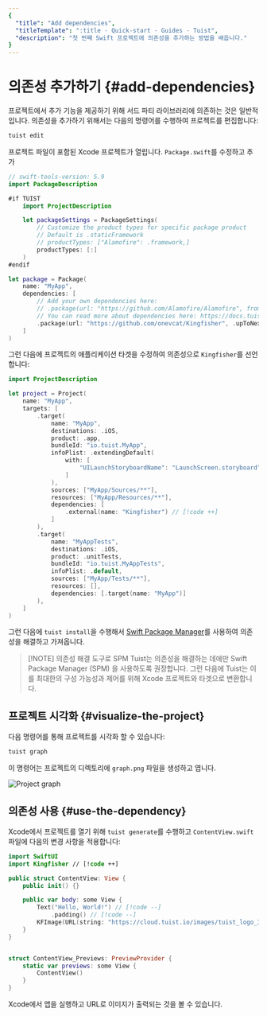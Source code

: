 ```yaml
---
{
  "title": "Add dependencies",
  "titleTemplate": ":title · Quick-start · Guides · Tuist",
  "description": "첫 번째 Swift 프로젝트에 의존성을 추가하는 방법을 배웁니다."
}
---
```

# 의존성 추가하기 {#add-dependencies}

프로젝트에서 추가 기능을 제공하기 위해 서드 파티 라이브러리에 의존하는 것은 일반적입니다. 의존성을 추가하기 위해서는 다음의 명령어를 수행하여 프로젝트를 편집합니다:

```bash
tuist edit
```

프로젝트 파일이 포함된 Xcode 프로젝트가 열립니다. `Package.swift`를 수정하고 추가

```swift
// swift-tools-version: 5.9
import PackageDescription

#if TUIST
    import ProjectDescription

    let packageSettings = PackageSettings(
        // Customize the product types for specific package product
        // Default is .staticFramework
        // productTypes: ["Alamofire": .framework,]
        productTypes: [:]
    )
#endif

let package = Package(
    name: "MyApp",
    dependencies: [
        // Add your own dependencies here:
        // .package(url: "https://github.com/Alamofire/Alamofire", from: "5.0.0"),
        // You can read more about dependencies here: https://docs.tuist.io/documentation/tuist/dependencies
        .package(url: "https://github.com/onevcat/Kingfisher", .upToNextMajor(from: "7.12.0")) // [!code ++]
    ]
)
```

그런 다음에 프로젝트의 애플리케이션 타겟을 수정하여 의존성으로 `Kingfisher`를 선언합니다:

```swift
import ProjectDescription

let project = Project(
    name: "MyApp",
    targets: [
        .target(
            name: "MyApp",
            destinations: .iOS,
            product: .app,
            bundleId: "io.tuist.MyApp",
            infoPlist: .extendingDefault(
                with: [
                    "UILaunchStoryboardName": "LaunchScreen.storyboard",
                ]
            ),
            sources: ["MyApp/Sources/**"],
            resources: ["MyApp/Resources/**"],
            dependencies: [
                .external(name: "Kingfisher") // [!code ++]
            ]
        ),
        .target(
            name: "MyAppTests",
            destinations: .iOS,
            product: .unitTests,
            bundleId: "io.tuist.MyAppTests",
            infoPlist: .default,
            sources: ["MyApp/Tests/**"],
            resources: [],
            dependencies: [.target(name: "MyApp")]
        ),
    ]
)
```

그런 다음에 `tuist install`을 수행해서 [Swift Package Manager](https://www.swift.org/documentation/package-manager/)를 사용하여 의존성을 해결하고 가져옵니다.

> [!NOTE] 의존성 해결 도구로 SPM
> Tuist는 의존성을 해결하는 데에만 Swift Package Manager (SPM) 을 사용하도록 권장합니다. 그런 다음에 Tuist는 이를 최대한의 구성 가능성과 제어를 위해 Xcode 프로젝트와 타겟으로 변환합니다.

## 프로젝트 시각화 {#visualize-the-project}

다음 명령어를 통해 프로젝트를 시각화 할 수 있습니다:

```bash
tuist graph
```

이 명령어는 프로젝트의 디렉토리에 `graph.png` 파일을 생성하고 엽니다.

![Project graph](/images/guides/quick-start/graph.png)

## 의존성 사용 {#use-the-dependency}

Xcode에서 프로젝트를 열기 위해 `tuist generate`를 수행하고 `ContentView.swift` 파일에 다음의 변경 사항을 적용합니다:

```swift
import SwiftUI
import Kingfisher // [!code ++]

public struct ContentView: View {
    public init() {}

    public var body: some View {
        Text("Hello, World!") // [!code --]
            .padding() // [!code --]
        KFImage(URL(string: "https://cloud.tuist.io/images/tuist_logo_32x32@2x.png")!) // [!code ++]
    }
}


struct ContentView_Previews: PreviewProvider {
    static var previews: some View {
        ContentView()
    }
}
```

Xcode에서 앱을 실행하고 URL로 이미지가 출력되는 것을 볼 수 있습니다.
